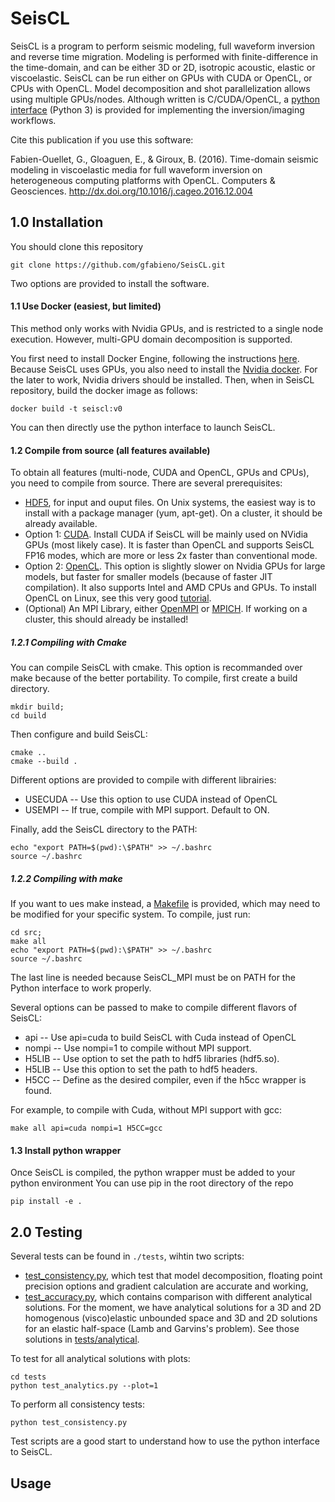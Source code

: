 # SeisCL

SeisCL is a program to perform seismic modeling, full waveform inversion and reverse time migration.
Modeling is performed with finite-difference in the time-domain, and can be either 3D or 2D,
isotropic acoustic, elastic or viscoelastic.
SeisCL can be run either on GPUs with CUDA or OpenCL, or CPUs with OpenCL.
Model decomposition and shot parallelization allows using multiple GPUs/nodes.
Although written is C/CUDA/OpenCL, a [python interface](SeisCL/SeisCL.py) (Python 3)
is provided for implementing the inversion/imaging workflows.

Cite this publication if you use this software:

Fabien-Ouellet, G., Gloaguen, E., & Giroux, B. (2016). Time-domain seismic modeling in
viscoelastic media for full waveform inversion on heterogeneous computing platforms with
OpenCL. Computers & Geosciences. <http://dx.doi.org/10.1016/j.cageo.2016.12.004>

## 1.0 Installation

You should clone this repository

    git clone https://github.com/gfabieno/SeisCL.git

Two options are provided to install the software.

#### 1.1 Use Docker (easiest, but limited)

This method only works with Nvidia GPUs, and is restricted to a single node execution.
However, multi-GPU domain decomposition is supported.

You first need to install Docker Engine, following the instructions [here](https://docs.docker.com/install/).
Because SeisCL uses GPUs, you also need to install the [Nvidia docker](https://github.com/NVIDIA/nvidia-docker).
For the later to work, Nvidia drivers should be installed.
Then, when in SeisCL repository, build the docker image as follows:

    docker build -t seiscl:v0

You can then directly use the python interface to launch SeisCL.

#### 1.2 Compile from source (all features available)

To obtain all features (multi-node, CUDA and OpenCL, GPUs and CPUs), you need to compile from source.
There are several prerequisites:
*   [HDF5](https://www.hdfgroup.org/about-us/), for input and ouput files. On Unix systems,
the easiest way is to install with a package manager (yum, apt-get). On a cluster, it should be already available.
*  Option 1: [CUDA](https://developer.nvidia.com/cuda-toolkit). Install CUDA if SeisCL will
be mainly used on NVidia GPUs (most likely case). It is faster than OpenCL and supports
SeisCL FP16 modes, which are more or less 2x faster than conventional mode.
*  Option 2: [OpenCL](https://www.khronos.org/opencl/). This option is slightly slower on
Nvidia GPUs for large models, but faster for smaller models (because of faster JIT compilation).
It also supports Intel and AMD CPUs and GPUs. To install OpenCL on Linux, see this very good [tutorial](
https://wiki.tiker.net/OpenCLHowTo).
*  (Optional) An MPI Library, either [OpenMPI](https://www.open-mpi.org)
or [MPICH](https://www.mpich.org). If working on a cluster, this should already be installed!

##### 1.2.1 Compiling with Cmake

You can compile SeisCL with cmake. This option is recommanded over make because 
of the better portability. To compile, first create a build directory.

    mkdir build;
    cd build

Then configure and build SeisCL:

    cmake ..
    cmake --build .

Different options are provided to compile with different librairies:
* USECUDA -- Use this option to use CUDA instead of OpenCL
* USEMPI  -- If true, compile with MPI support. Default to ON.

Finally, add the SeisCL directory to the PATH:

    echo "export PATH=$(pwd):\$PATH" >> ~/.bashrc
    source ~/.bashrc

##### 1.2.2 Compiling with make

If you want to ues make instead, a [Makefile](src/Makefile) is provided, which 
may need to be modified for your specific system.
To compile, just run:

    cd src;
    make all
    echo "export PATH=$(pwd):\$PATH" >> ~/.bashrc
    source ~/.bashrc

The last line is needed because SeisCL_MPI must be on PATH for the Python interface
to work properly.

[comment]: <> (Note also that the variable CUDA_PATH must be defined. If not, find the cuda )

[comment]: <> (directory and define CUDA_PATH:)

[comment]: <> (    echo "export CUDA_PATH=/usr/local/cuda" >> ~/.bashrc    )

Several options can be passed to make to compile different flavors of SeisCL:
* api -- Use api=cuda to build SeisCL with Cuda instead of OpenCL
* nompi -- Use nompi=1 to compile without MPI support.
* H5LIB -- Use option to set the path to hdf5 libraries (hdf5.so).
* H5LIB -- Use this option to set the path to hdf5 headers.
* H5CC -- Define as the desired compiler, even if the h5cc wrapper is found.

For example, to compile with Cuda, without MPI support with gcc:

    make all api=cuda nompi=1 H5CC=gcc

#### 1.3 Install python wrapper
Once SeisCL is compiled, the python wrapper must be added to your python 
environment You can use pip in the root directory of the repo

    pip install -e .

## 2.0 Testing

Several tests can be found in `./tests`, wihtin two scripts:
* [test_consistency.py](tests/test_consistency.py), which test that model decomposition,
floating point precision options and gradient calculation are accurate and working,
* [test_accuracy.py](tests/test_accuracy.py), which contains comparison with different analytical solutions. For the
moment, we have analytical solutions for a 3D and 2D homogenous (visco)elastic unbounded space
and 3D and 2D solutions for an elastic half-space (Lamb and Garvins's problem). See those
solutions in [tests/analytical](tests/analytical).

To test for all analytical solutions with plots:

    cd tests
    python test_analytics.py --plot=1

To perform all consistency tests:

    python test_consistency.py

Test scripts are a good start to understand how to use the python interface to SeisCL.

## Usage








